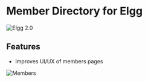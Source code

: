 Member Directory for Elgg
=========================
![Elgg 2.0](https://img.shields.io/badge/Elgg-2.0.x-orange.svg?style=flat-square)

## Features

 * Improves UI/UX of members pages

![Members](https://raw.github.com/hypeJunction/Elgg-site_members/master/screenshots/members.png "Members Page")



